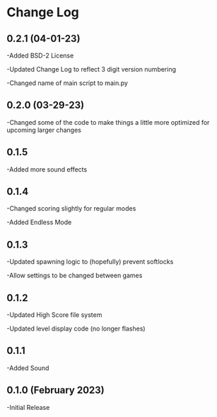 # Change Log

## 0.2.1 (04-01-23)
-Added BSD-2 License

-Updated Change Log to reflect 3 digit version numbering

-Changed name of main script to main.py

## 0.2.0 (03-29-23)
-Changed some of the code to make things a little more optimized for upcoming larger changes

## 0.1.5
-Added more sound effects

## 0.1.4
-Changed scoring slightly for regular modes

-Added Endless Mode

## 0.1.3
-Updated spawning logic to (hopefully) prevent softlocks

-Allow settings to be changed between games

## 0.1.2
-Updated High Score file system

-Updated level display code (no longer flashes)

## 0.1.1
-Added Sound

## 0.1.0 (February 2023)
-Initial Release
